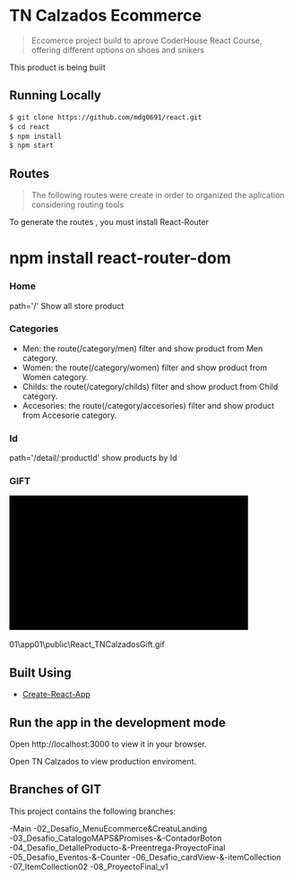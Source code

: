 # TN Calzados Ecommerce

> Eccomerce project build to aprove CoderHouse React Course, offering different options on shoes and snikers

This product is being built

## Running Locally

```bash
$ git clone https://github.com/mdg0691/react.git
$ cd react
$ npm install
$ npm start
```
## Routes
> The following routes were create in order to organized the aplication considering routing tools

To generate the routes , you must install React-Router

# npm install react-router-dom

### Home  
path='/' Show all store product 

### Categories

- Men: the route(/category/men) filter and show product from Men category.
- Women: the route(/category/women) filter and show product from Women category.
- Childs: the route(/category/childs) filter and show product from Child category.
- Accesories: the route(/category/accesories) filter and show product from Accesorie category.

### Id
path='/detail/:productId' show products by Id

### GIFT

![](public/React_TNCalzadosGift.gif)

01\app01\public\React_TNCalzadosGift.gif

## Built Using

- [Create-React-App](https://create-react-app.dev/)

## Run the app in the development mode
Open http://localhost:3000 to view it in your browser.

Open TN Calzados to view production enviroment.

## Branches of GIT

This project contains the following branches:

-Main
-02_Desafio_MenuEcommerce&CreatuLanding
-03_Desafio_CatalogoMAPS&Promises-&-ContadorBoton
-04_Desafio_DetalleProducto-&-Preentrega-ProyectoFinal
-05_Desafio_Eventos-&-Counter
-06_Desafio_cardView-&-itemCollection
-07_ItemCollection02
-08_ProyectoFinal_v1